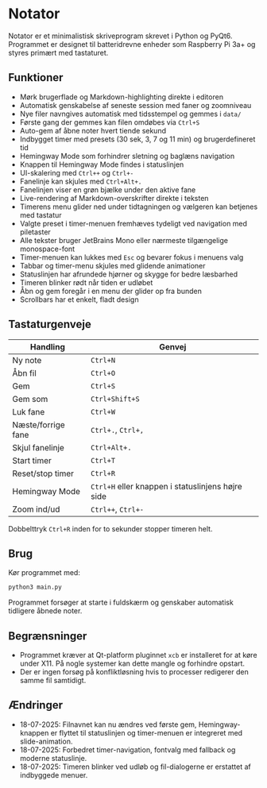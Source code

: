 # Notator

Notator er et minimalistisk skriveprogram skrevet i Python og PyQt6. Programmet er designet til batteridrevne enheder som Raspberry Pi 3a+ og styres primært med tastaturet.

## Funktioner
- Mørk brugerflade og Markdown-highlighting direkte i editoren
- Automatisk genskabelse af seneste session med faner og zoomniveau
- Nye filer navngives automatisk med tidsstempel og gemmes i `data/`
- Første gang der gemmes kan filen omdøbes via `Ctrl+S`
- Auto-gem af åbne noter hvert tiende sekund
- Indbygget timer med presets (30 sek, 3, 7 og 11 min) og brugerdefineret tid
- Hemingway Mode som forhindrer sletning og baglæns navigation
- Knappen til Hemingway Mode findes i statuslinjen
- UI-skalering med `Ctrl++` og `Ctrl+-`
- Fanelinje kan skjules med `Ctrl+Alt+.`
- Fanelinjen viser en grøn bjælke under den aktive fane
- Live-rendering af Markdown-overskrifter direkte i teksten
- Timerens menu glider ned under tidtagningen og vælgeren kan betjenes med tastatur
- Valgte preset i timer-menuen fremhæves tydeligt ved navigation med piletaster
- Alle tekster bruger JetBrains Mono eller nærmeste tilgængelige monospace-font
- Timer-menuen kan lukkes med `Esc` og bevarer fokus i menuens valg
- Tabbar og timer-menu skjules med glidende animationer
- Statuslinjen har afrundede hjørner og skygge for bedre læsbarhed
- Timeren blinker rødt når tiden er udløbet
- Åbn og gem foregår i en menu der glider op fra bunden
- Scrollbars har et enkelt, fladt design

## Tastaturgenveje
| Handling | Genvej |
|----------|-------|
| Ny note | `Ctrl+N` |
| Åbn fil | `Ctrl+O` |
| Gem | `Ctrl+S` |
| Gem som | `Ctrl+Shift+S` |
| Luk fane | `Ctrl+W` |
| Næste/forrige fane | `Ctrl+.`, `Ctrl+,` |
| Skjul fanelinje | `Ctrl+Alt+.` |
| Start timer | `Ctrl+T` |
| Reset/stop timer | `Ctrl+R` |
| Hemingway Mode | `Ctrl+H` eller knappen i statuslinjens højre side |
| Zoom ind/ud | `Ctrl++`, `Ctrl+-` |

Dobbelttryk `Ctrl+R` inden for to sekunder stopper timeren helt.

## Brug
Kør programmet med:
```bash
python3 main.py
```
Programmet forsøger at starte i fuldskærm og genskaber automatisk tidligere åbnede noter.

## Begrænsninger
- Programmet kræver at Qt-platform pluginnet `xcb` er installeret for at køre under X11. På nogle systemer kan dette mangle og forhindre opstart.
- Der er ingen forsøg på konfliktløsning hvis to processer redigerer den samme fil samtidigt.

## Ændringer
- 18-07-2025: Filnavnet kan nu ændres ved første gem, Hemingway-knappen er flyttet til statuslinjen og timer-menuen er integreret med slide-animation.
- 18-07-2025: Forbedret timer-navigation, fontvalg med fallback og moderne statuslinje.
- 18-07-2025: Timeren blinker ved udløb og fil-dialogerne er erstattet af indbyggede menuer.
